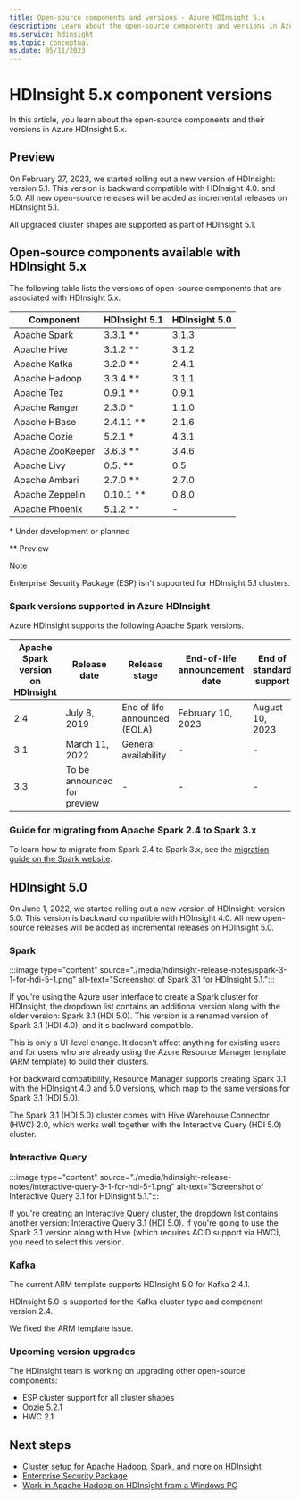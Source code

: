 ```yaml
---
title: Open-source components and versions - Azure HDInsight 5.x
description: Learn about the open-source components and versions in Azure HDInsight 5.x.
ms.service: hdinsight
ms.topic: conceptual
ms.date: 05/11/2023
---
```


# HDInsight 5.x component versions

In this article, you learn about the open-source components and their versions in Azure HDInsight 5.x.

## Preview

On February 27, 2023, we started rolling out a new version of HDInsight: version 5.1. This version is backward compatible with HDInsight 4.0. and 5.0. All new open-source releases will be added as incremental releases on HDInsight 5.1.

All upgraded cluster shapes are supported as part of HDInsight 5.1.

## Open-source components available with HDInsight 5.x

The following table lists the versions of open-source components that are associated with HDInsight 5.x.

| Component        | HDInsight 5.1 | HDInsight 5.0 |
|------------------|---------------|---------------|
| Apache Spark     | 3.3.1  **              | 3.1.3       |
| Apache Hive      | 3.1.2  **              | 3.1.2       |
| Apache Kafka     | 3.2.0  **              | 2.4.1       |
| Apache Hadoop    | 3.3.4  **              | 3.1.1       |
| Apache Tez       | 0.9.1  **              | 0.9.1       |
| Apache Ranger    | 2.3.0 *                | 1.1.0       |
| Apache HBase     | 2.4.11 **              | 2.1.6       |
| Apache Oozie     | 5.2.1  *               | 4.3.1       |
| Apache ZooKeeper | 3.6.3 **               | 3.4.6       |
| Apache Livy      | 0.5. **                | 0.5         |
| Apache Ambari    | 2.7.0  **              | 2.7.0       |
| Apache Zeppelin  | 0.10.1 **              | 0.8.0       |
| Apache Phoenix   | 5.1.2 **               | -           |

\* Under development or planned

** Preview

> [!NOTE]
> Enterprise Security Package (ESP) isn't supported for HDInsight 5.1 clusters.

### Spark versions supported in Azure HDInsight

Azure HDInsight supports the following Apache Spark versions.

|Apache Spark version on HDInsight|Release date|Release stage|End-of-life announcement date|End of standard support|End of basic support|
|--|--|--|--|--|--|
|2.4|July 8, 2019|End of life announced (EOLA)| February 10, 2023| August 10, 2023|February 10, 2024|
|3.1|March 11, 2022|General availability |-|-|-|
|3.3|To be announced for preview|-|-|-|-|

### Guide for migrating from Apache Spark 2.4 to Spark 3.x

To learn how to migrate from Spark 2.4 to Spark 3.x, see the [migration guide on the Spark website](https://spark.apache.org/docs/latest/migration-guide.html).

## HDInsight 5.0

On June 1, 2022, we started rolling out a new version of HDInsight: version 5.0. This version is backward compatible with HDInsight 4.0. All new open-source releases will be added as incremental releases on HDInsight 5.0.

### Spark

:::image type="content" source="./media/hdinsight-release-notes/spark-3-1-for-hdi-5-1.png" alt-text="Screenshot of Spark 3.1 for HDInsight 5.1.":::

If you're using the Azure user interface to create a Spark cluster for HDInsight, the dropdown list contains an additional version along with the older version: Spark 3.1 (HDI 5.0). This version is a renamed version of Spark 3.1 (HDI 4.0), and it's backward compatible.  

This is only a UI-level change. It doesn't affect anything for existing users and for users who are already using the Azure Resource Manager template (ARM template) to build their clusters.

For backward compatibility, Resource Manager supports creating Spark 3.1 with the HDInsight 4.0 and 5.0 versions, which map to the same versions for Spark 3.1 (HDI 5.0).

The Spark 3.1 (HDI 5.0) cluster comes with Hive Warehouse Connector (HWC) 2.0, which works well together with the Interactive Query (HDI 5.0) cluster.

### Interactive Query

:::image type="content" source="./media/hdinsight-release-notes/interactive-query-3-1-for-hdi-5-1.png" alt-text="Screenshot of Interactive Query 3.1 for HDInsight 5.1.":::

If you're creating an Interactive Query cluster, the dropdown list contains another version: Interactive Query 3.1 (HDI 5.0). If you're going to use the Spark 3.1 version along with Hive (which requires ACID support via HWC), you need to select this version.

### Kafka

The current ARM template supports HDInsight 5.0 for Kafka 2.4.1.

HDInsight 5.0 is supported for the Kafka cluster type and component version 2.4.

We fixed the ARM template issue.

### Upcoming version upgrades

The HDInsight team is working on upgrading other open-source components:

* ESP cluster support for all cluster shapes
* Oozie 5.2.1
* HWC 2.1

## Next steps

* [Cluster setup for Apache Hadoop, Spark, and more on HDInsight](hdinsight-hadoop-provision-linux-clusters.md)
* [Enterprise Security Package](./enterprise-security-package.md)
* [Work in Apache Hadoop on HDInsight from a Windows PC](hdinsight-hadoop-windows-tools.md)
